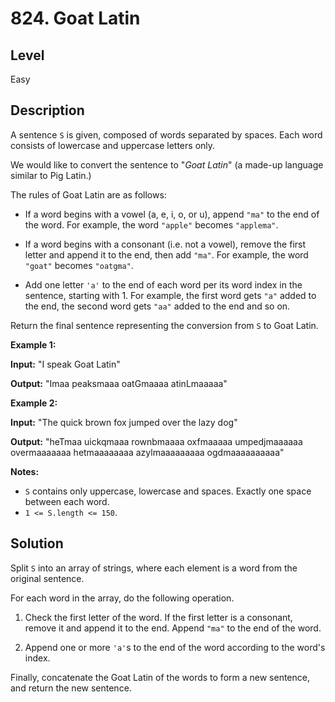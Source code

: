 # 824. Goat Latin
## Level
Easy

## Description
A sentence `S` is given, composed of words separated by spaces. Each word consists of lowercase and uppercase letters only.

We would like to convert the sentence to "*Goat Latin*" (a made-up language similar to Pig Latin.)

The rules of Goat Latin are as follows:

* If a word begins with a vowel (a, e, i, o, or u), append `"ma"` to the end of the word.
For example, the word `"apple"` becomes `"applema"`.
 
* If a word begins with a consonant (i.e. not a vowel), remove the first letter and append it to the end, then add `"ma"`.
For example, the word `"goat"` becomes `"oatgma"`.
 
* Add one letter `'a'` to the end of each word per its word index in the sentence, starting with 1.
For example, the first word gets `"a"` added to the end, the second word gets `"aa"` added to the end and so on.

Return the final sentence representing the conversion from `S` to Goat Latin. 

**Example 1:**

**Input:** "I speak Goat Latin"

**Output:** "Imaa peaksmaaa oatGmaaaa atinLmaaaaa"

**Example 2:**

**Input:** "The quick brown fox jumped over the lazy dog"

**Output:** "heTmaa uickqmaaa rownbmaaaa oxfmaaaaa umpedjmaaaaaa overmaaaaaaa hetmaaaaaaaa azylmaaaaaaaaa ogdmaaaaaaaaaa"

**Notes:**

* `S` contains only uppercase, lowercase and spaces. Exactly one space between each word.
* `1 <= S.length <= 150`.

## Solution
Split `S` into an array of strings, where each element is a word from the original sentence.

For each word in the array, do the following operation.

1. Check the first letter of the word. If the first letter is a consonant, remove it and append it to the end. Append `"ma"` to the end of the word.

2. Append one or more `'a'`s to the end of the word according to the word's index.

Finally, concatenate the Goat Latin of the words to form a new sentence, and return the new sentence.
